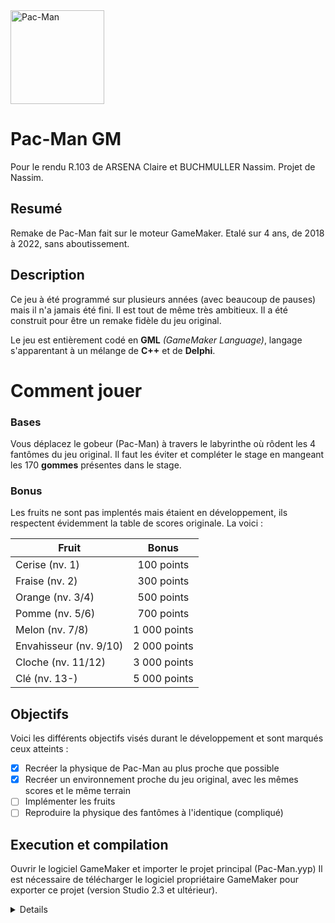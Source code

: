 <img width="150" alt="Pac-Man" src="https://upload.wikimedia.org/wikipedia/commons/thumb/4/49/Pacman.svg/1944px-Pacman.svg.png">

# Pac-Man GM
Pour le rendu R.103 de ARSENA Claire et BUCHMULLER Nassim.
Projet de Nassim.
## Resumé
Remake de Pac-Man fait sur le moteur GameMaker. Etalé sur 4 ans, de 2018 à 2022, sans aboutissement. 

## Description
Ce jeu à été programmé sur plusieurs années (avec beaucoup de pauses) mais il n'a jamais été fini. Il est tout de même très ambitieux. Il a été construit pour être un remake fidèle du jeu original.

Le jeu est entièrement codé en **GML** *(GameMaker Language)*, langage s'apparentant à un mélange de **C++** et de **Delphi**. 

# Comment jouer
### Bases
Vous déplacez le gobeur (Pac-Man) à travers le labyrinthe où rôdent les 4 fantômes du jeu original. Il faut les éviter et compléter le stage en mangeant les 170 **gommes** présentes dans le stage.

### Bonus
Les fruits ne sont pas implentés mais étaient en développement, ils respectent évidemment la table de scores originale. 
La voici :

| Fruit         | Bonus         |
| --------------------- |:-------------:|
| Cerise (nv. 1)        | 100 points    |
| Fraise (nv. 2)        | 300 points    |
| Orange (nv. 3/4)      | 500 points    |
| Pomme (nv. 5/6)       | 700 points    |
| Melon (nv. 7/8)       | 1 000 points  |
| Envahisseur (nv. 9/10)| 2 000 points  |
| Cloche (nv. 11/12)    | 3 000 points  |
| Clé (nv. 13-)         | 5 000 points  |

## Objectifs
Voici les différents objectifs visés durant le développement et sont marqués ceux atteints :
- [x] Recréer la physique de Pac-Man au plus proche que possible
- [x] Recréer un environnement proche du jeu original, avec les mêmes scores et le même terrain
- [ ] Implémenter les fruits
- [ ] Reproduire la physique des fantômes à l'identique (compliqué)

## Execution et compilation
Ouvrir le logiciel GameMaker et importer le projet principal (Pac-Man.yyp)
Il est nécessaire de télécharger le logiciel propriétaire GameMaker pour exporter ce projet (version Studio 2.3 et ultérieur).

<details> 
Télécharger ici, payant(https://gamemaker.io/fr)
</details>
